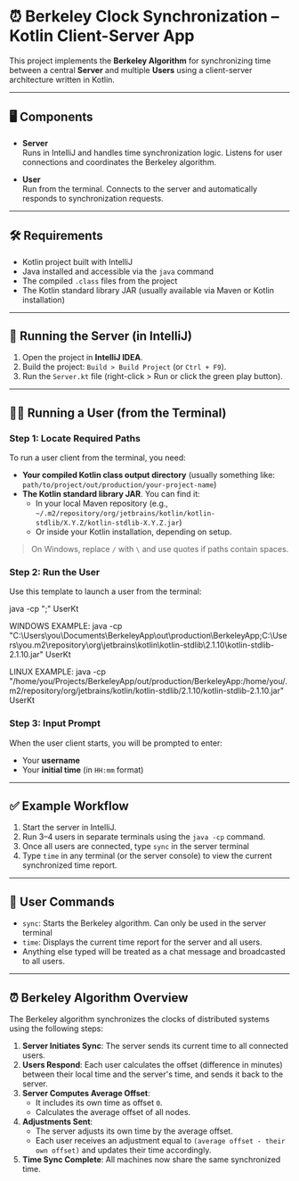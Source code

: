 # ⏰ Berkeley Clock Synchronization – Kotlin Client-Server App

This project implements the **Berkeley Algorithm** for synchronizing time between a central **Server** and multiple **Users** using a client-server architecture written in Kotlin.

---

## 🖥️ Components

- **Server**  
  Runs in IntelliJ and handles time synchronization logic. Listens for user connections and coordinates the Berkeley algorithm.

- **User**  
  Run from the terminal. Connects to the server and automatically responds to synchronization requests.

---

## 🛠️ Requirements

- Kotlin project built with IntelliJ
- Java installed and accessible via the `java` command
- The compiled `.class` files from the project
- The Kotlin standard library JAR (usually available via Maven or Kotlin installation)

---

## 🚀 Running the Server (in IntelliJ)

1. Open the project in **IntelliJ IDEA**.
2. Build the project: `Build > Build Project` (or `Ctrl + F9`).
3. Run the `Server.kt` file (right-click > Run or click the green play button).


---

## 🧑‍💻 Running a User (from the Terminal)

### Step 1: Locate Required Paths

To run a user client from the terminal, you need:

- **Your compiled Kotlin class output directory** (usually something like:  
  `path/to/project/out/production/your-project-name`)
- **The Kotlin standard library JAR**. You can find it:
  - In your local Maven repository (e.g.,  
    `~/.m2/repository/org/jetbrains/kotlin/kotlin-stdlib/X.Y.Z/kotlin-stdlib-X.Y.Z.jar`)
  - Or inside your Kotlin installation, depending on setup.

> On Windows, replace `/` with `\` and use quotes if paths contain spaces.

### Step 2: Run the User

Use this template to launch a user from the terminal:

java -cp "<path-to-compiled-classes>;<path-to-kotlin-stdlib-jar>" UserKt

WINDOWS EXAMPLE: java -cp "C:\Users\you\Documents\BerkeleyApp\out\production\BerkeleyApp;C:\Users\you\.m2\repository\org\jetbrains\kotlin\kotlin-stdlib\2.1.10\kotlin-stdlib-2.1.10.jar" UserKt

LINUX EXAMPLE: java -cp "/home/you/Projects/BerkeleyApp/out/production/BerkeleyApp:/home/you/.m2/repository/org/jetbrains/kotlin/kotlin-stdlib/2.1.10/kotlin-stdlib-2.1.10.jar" UserKt

### Step 3: Input Prompt

When the user client starts, you will be prompted to enter:

- Your **username**
- Your **initial time** (in `HH:mm` format)

---

## ✅ Example Workflow

1. Start the server in IntelliJ.
2. Run 3–4 users in separate terminals using the `java -cp` command.
3. Once all users are connected, type `sync` in the server terminal
4. Type `time` in any terminal (or the server console) to view the current synchronized time report.

---

## 💬 User Commands

- `sync`: Starts the Berkeley algorithm. Can only be used in the server terminal
- `time`: Displays the current time report for the server and all users.
- Anything else typed will be treated as a chat message and broadcasted to all users.

---

## ⏰ Berkeley Algorithm Overview

The Berkeley algorithm synchronizes the clocks of distributed systems using the following steps:

1. **Server Initiates Sync**: The server sends its current time to all connected users.
2. **Users Respond**: Each user calculates the offset (difference in minutes) between their local time and the server's time, and sends it back to the server.
3. **Server Computes Average Offset**:
    - It includes its own time as offset `0`.
    - Calculates the average offset of all nodes.
4. **Adjustments Sent**:
    - The server adjusts its own time by the average offset.
    - Each user receives an adjustment equal to `(average offset - their own offset)` and updates their time accordingly.
5. **Time Sync Complete**: All machines now share the same synchronized time.

 
